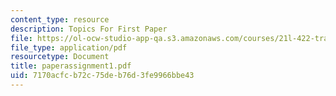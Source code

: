 ```yaml
---
content_type: resource
description: Topics For First Paper
file: https://ol-ocw-studio-app-qa.s3.amazonaws.com/courses/21l-422-tragedy-fall-2002/7170acfcb72c75deb76d3fe9966bbe43_paperassignment1.pdf
file_type: application/pdf
resourcetype: Document
title: paperassignment1.pdf
uid: 7170acfc-b72c-75de-b76d-3fe9966bbe43
---
```

